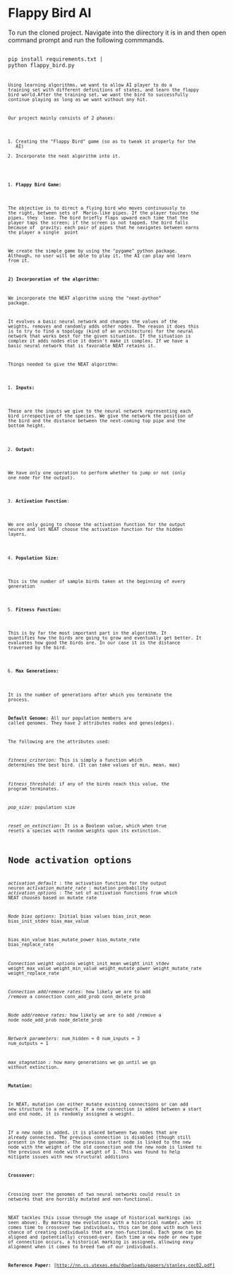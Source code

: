 # Flappy Bird AI

To run the cloned project. Navigate into the diirectory it is in and then open command prompt and run the following commmands.

<code>
pip install requirements.txt |
python flappy_bird.py
<code>

Using learning algorithms, we want to allow AI player to do a training set with different definitions of states, and learn the flappy bird world.After the training set, we want the bird to successfully continue playing as long as we want without any hit.

Our project mainly consists of 2 phases:

1. Creating the &quot;Flappy Bird&quot; game (so as to tweak it properly for the AI)
2. Incorporate the neat algorithm into it.

1) **Flappy Bird Game:**

The objective is to direct a flying bird who moves continuously to the right, between sets of ​ Mario-like pipes​. If the player touches the pipes, they ​ lose​. The bird briefly flaps upward each time that the player taps the screen; if the screen is not tapped, the bird falls because of ​ gravity​; each pair of pipes that he navigates between earns the player a single ​ point

We create the simple game by using the &quot;pygame&quot; python package. Although, no user will be able to play it, the AI can play and learn from it.

**2) Incorporation of the algorithm:**

We incorporate the NEAT algorithm using the &quot;neat-python&quot; package.

It evolves a basic neural network and changes the values of the weights, removes and randomly adds other nodes. The reason it does this is to try to find a topology (kind of an architecture) for the neural network that works best for the given situation. If the situation is complex it adds nodes else it doesn&#39;t make it complex. If we have a basic neural network that is favorable NEAT retains it.

Things needed to give the NEAT algorithm:

1. **Inputs:**

These are the inputs we give to the neural network representing each bird irrespective of the species. We give the network the position of the bird and the distance between the next-coming top pipe and the bottom height.

2. **Output:**

We have only one operation to perform whether to jump or not (only one node for the output).

3. **Activation Function**:

We are only going to choose the activation function for the output neuron and let NEAT choose the activation function for the hidden layers.

4. **Population Size:**

This is the number of sample birds taken at the beginning of every generation

5. **Fitness Function:**

This is by far the most important part in the algorithm. It quantifies how the birds are going to grow and eventually get better. It evaluates how good the birds are. In our case it is the distance traversed by the bird.

6. **Max Generations:**

It is the number of generations after which you terminate the process.

**Default Genome:** All our population members are called genomes. They have 2 attributes nodes and genes(edges).

The following are the attributes used:

_fitness\_criterion:_ This is simply a function which determines the best bird. (It can take values of min, mean, max)

_fitness\_threshold:_ if any of the birds reach this value, the program terminates.

_pop\_size:_ population size

_reset\_on\_extinction:_ It is a Boolean value, which when true resets a species with random weights upon its extinction.

# Node activation options
_activation\_default_ : the activation function for the output neuron
_activation\_mutate\_rate_ : mutation probability
_activation\_options_ : The set of activation functions from which NEAT chooses based on mutate rate



_Node bias options:_ Initial bias values
bias\_init\_mean
bias\_init\_stdev
bias\_max\_value

bias\_min\_value
bias\_mutate\_power
bias\_mutate\_rate
bias\_replace\_rate

_Connection weight options_
weight\_init\_mean
weight\_init\_stdev
weight\_max\_value
weight\_min\_value
weight\_mutate\_power
weight\_mutate\_rate
weight\_replace\_rate

_Connection add/remove rates:_ how likely we are to add /remove a connection
conn\_add\_prob
conn\_delete\_prob

_Node add/remove rates:_ how likely we are to add /remove a node
node\_add\_prob
node\_delete\_prob

_Network parameters:_
num\_hidden              = 0
num\_inputs              = 3
num\_outputs             = 1

_max\_stagnation :_ how many generations we go until we go without extinction.



**Mutation:**

In NEAT, mutation can either mutate existing connections or can add new structure to a network. If a new connection is added between a start and end node, it is randomly assigned a weight.

If a new node is added, it is placed between two nodes that are already connected. The previous connection is disabled (though still present in the genome). The previous start node is linked to the new node with the weight of the old connection and the new node is linked to the previous end node with a weight of 1. This was found to help mitigate issues with new structural additions

**Crossover:**

Crossing over the genomes of two neural networks could result in networks that are horribly mutated and non-functional.

NEAT tackles this issue through the usage of historical markings (as seen above). By marking new evolutions with a historical number, when it comes time to crossover two individuals, this can be done with much less chance of creating individuals that are non-functional. Each gene can be aligned and (potentially) crossed-over. Each time a new node or new type of connection occurs, a historical marking is assigned, allowing easy alignment when it comes to breed two of our individuals.

**Reference Paper:** [http://nn.cs.utexas.edu/downloads/papers/stanley.cec02.pdf]